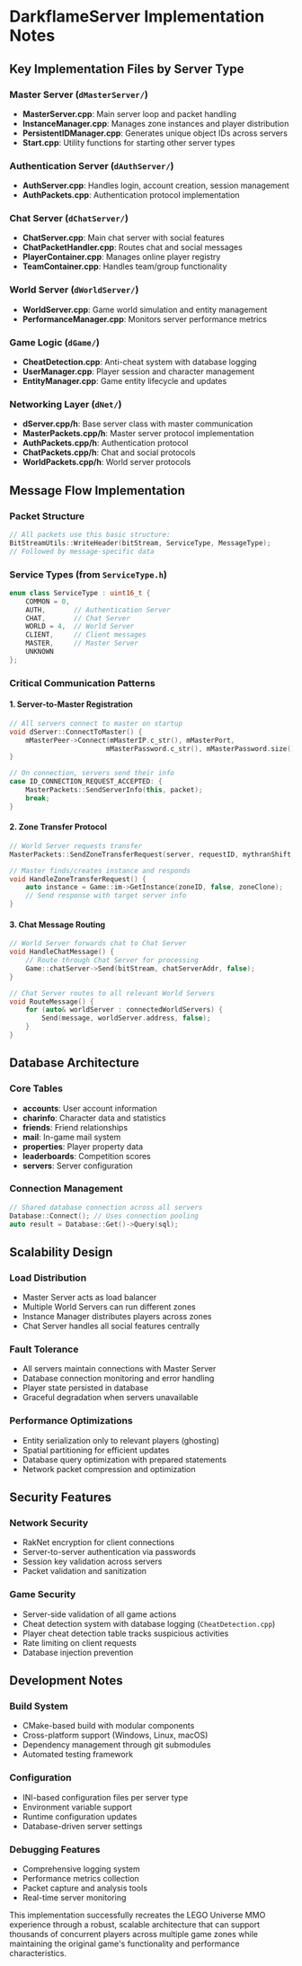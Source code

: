 # DarkflameServer Implementation Notes

## Key Implementation Files by Server Type

### Master Server (`dMasterServer/`)
- **MasterServer.cpp**: Main server loop and packet handling
- **InstanceManager.cpp**: Manages zone instances and player distribution
- **PersistentIDManager.cpp**: Generates unique object IDs across servers
- **Start.cpp**: Utility functions for starting other server types

### Authentication Server (`dAuthServer/`)
- **AuthServer.cpp**: Handles login, account creation, session management
- **AuthPackets.cpp**: Authentication protocol implementation

### Chat Server (`dChatServer/`)
- **ChatServer.cpp**: Main chat server with social features
- **ChatPacketHandler.cpp**: Routes chat and social messages
- **PlayerContainer.cpp**: Manages online player registry
- **TeamContainer.cpp**: Handles team/group functionality

### World Server (`dWorldServer/`)
- **WorldServer.cpp**: Game world simulation and entity management
- **PerformanceManager.cpp**: Monitors server performance metrics

### Game Logic (`dGame/`)
- **CheatDetection.cpp**: Anti-cheat system with database logging
- **UserManager.cpp**: Player session and character management
- **EntityManager.cpp**: Game entity lifecycle and updates

### Networking Layer (`dNet/`)
- **dServer.cpp/h**: Base server class with master communication
- **MasterPackets.cpp/h**: Master server protocol implementation
- **AuthPackets.cpp/h**: Authentication protocol
- **ChatPackets.cpp/h**: Chat and social protocols
- **WorldPackets.cpp/h**: World server protocols

## Message Flow Implementation

### Packet Structure
```cpp
// All packets use this basic structure:
BitStreamUtils::WriteHeader(bitStream, ServiceType, MessageType);
// Followed by message-specific data
```

### Service Types (from `ServiceType.h`)
```cpp
enum class ServiceType : uint16_t {
    COMMON = 0,
    AUTH,       // Authentication Server
    CHAT,       // Chat Server  
    WORLD = 4,  // World Server
    CLIENT,     // Client messages
    MASTER,     // Master Server
    UNKNOWN
};
```

### Critical Communication Patterns

#### 1. Server-to-Master Registration
```cpp
// All servers connect to master on startup
void dServer::ConnectToMaster() {
    mMasterPeer->Connect(mMasterIP.c_str(), mMasterPort, 
                        mMasterPassword.c_str(), mMasterPassword.size());
}

// On connection, servers send their info
case ID_CONNECTION_REQUEST_ACCEPTED: {
    MasterPackets::SendServerInfo(this, packet);
    break;
}
```

#### 2. Zone Transfer Protocol
```cpp
// World Server requests transfer
MasterPackets::SendZoneTransferRequest(server, requestID, mythranShift, zoneID, cloneID);

// Master finds/creates instance and responds
void HandleZoneTransferRequest() {
    auto instance = Game::im->GetInstance(zoneID, false, zoneClone);
    // Send response with target server info
}
```

#### 3. Chat Message Routing
```cpp
// World Server forwards chat to Chat Server
void HandleChatMessage() {
    // Route through Chat Server for processing
    Game::chatServer->Send(bitStream, chatServerAddr, false);
}

// Chat Server routes to all relevant World Servers
void RouteMessage() {
    for (auto& worldServer : connectedWorldServers) {
        Send(message, worldServer.address, false);
    }
}
```

## Database Architecture

### Core Tables
- **accounts**: User account information
- **charinfo**: Character data and statistics  
- **friends**: Friend relationships
- **mail**: In-game mail system
- **properties**: Player property data
- **leaderboards**: Competition scores
- **servers**: Server configuration

### Connection Management
```cpp
// Shared database connection across all servers
Database::Connect(); // Uses connection pooling
auto result = Database::Get()->Query(sql);
```

## Scalability Design

### Load Distribution
- Master Server acts as load balancer
- Multiple World Servers can run different zones
- Instance Manager distributes players across zones
- Chat Server handles all social features centrally

### Fault Tolerance
- All servers maintain connections with Master Server
- Database connection monitoring and error handling
- Player state persisted in database
- Graceful degradation when servers unavailable

### Performance Optimizations
- Entity serialization only to relevant players (ghosting)
- Spatial partitioning for efficient updates
- Database query optimization with prepared statements
- Network packet compression and optimization

## Security Features

### Network Security
- RakNet encryption for client connections
- Server-to-server authentication via passwords
- Session key validation across servers
- Packet validation and sanitization

### Game Security
- Server-side validation of all game actions
- Cheat detection system with database logging (`CheatDetection.cpp`)
- Player cheat detection table tracks suspicious activities
- Rate limiting on client requests
- Database injection prevention

## Development Notes

### Build System
- CMake-based build with modular components
- Cross-platform support (Windows, Linux, macOS)
- Dependency management through git submodules
- Automated testing framework

### Configuration
- INI-based configuration files per server type
- Environment variable support
- Runtime configuration updates
- Database-driven server settings

### Debugging Features
- Comprehensive logging system
- Performance metrics collection
- Packet capture and analysis tools
- Real-time server monitoring

This implementation successfully recreates the LEGO Universe MMO experience through a robust, scalable architecture that can support thousands of concurrent players across multiple game zones while maintaining the original game's functionality and performance characteristics.